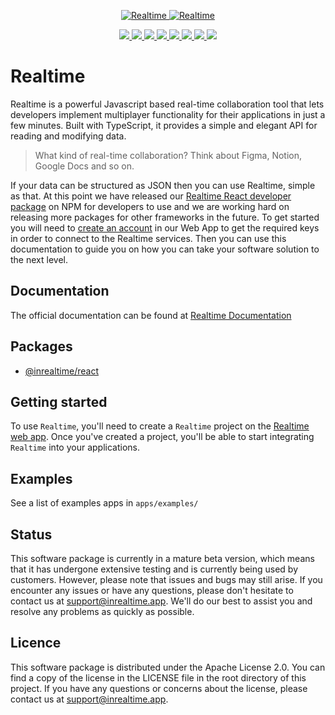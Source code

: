 
<p align="center">
  <a href="https://inrealtime.app#gh-light-mode-only">
    <img src="https://raw.githubusercontent.com/slate-se/inrealtime/main/docs/assets/github-light.svg#gh-light-mode-only" alt="Realtime"   />
  </a>
  <a href="https://inrealtime.app#gh-dark-mode-only">
    <img src="https://raw.githubusercontent.com/slate-se/inrealtime/main/docs/assets/github-dark.svg#gh-dark-mode-only" alt="Realtime"   />
  </a>
</p>

<p align="center">
  <a aria-label="License" href="">
    <img src="https://img.shields.io/github/license/slate-se/inrealtime">
  </a>
  <a aria-label="Bundlephobia Min" href="">
    <img src="https://img.shields.io/bundlephobia/min/@inrealtime/react">
  </a>
  <a aria-label="Bundlephobia Minzip" href="">
    <img src="https://img.shields.io/bundlephobia/minzip/@inrealtime/react">
  </a>
  <a aria-label="NPM version" href="">
    <img src="https://img.shields.io/npm/v/@inrealtime/react">
  </a>
  <a aria-label="NPM license" href="">
    <img src="https://img.shields.io/npm/l/@inrealtime/react">
  </a>
  <a aria-label="GitHub issues" href="">
    <img src="https://img.shields.io/github/issues/slate-se/inrealtime">
  </a>
  <a aria-label="GitHub activity" href="">
    <img src="https://img.shields.io/github/commit-activity/m/slate-se/inrealtime">
  </a>
  <a aria-label="GitHub release date" href="">
    <img src="https://img.shields.io/github/release-date/slate-se/inrealtime">
  </a>
</p>

# Realtime
Realtime is a powerful Javascript based real-time collaboration tool that lets developers implement multiplayer functionality for their applications in just a few minutes. Built with TypeScript, it provides a simple and elegant API for reading and modifying data.

> What kind of real-time collaboration? Think about Figma, Notion, Google Docs and so on.

If your data can be structured as JSON then you can use Realtime, simple as that. At this point we have released our [Realtime React developer package](https://www.npmjs.com/package/@inrealtime/react) on NPM for developers to use and we are working hard on releasing more packages for other frameworks in the future. To get started you will need to [create an account](https://inrealtime.app/) in our Web App to get the required keys in order to connect to the Realtime services. Then you can use this documentation to guide you on how you can take your software solution to the next level.

## Documentation
The official documentation can be found at [Realtime Documentation](https://docs.inrealtime.app/)

## Packages
- [@inrealtime/react](https://www.npmjs.com/package/@inrealtime/react)

## Getting started
To use `Realtime`, you'll need to create a `Realtime` project on the [Realtime web app](https://inrealtime.app/). Once you've created a project, you'll be able to start integrating `Realtime` into your applications.

## Examples
See a list of examples apps in `apps/examples/`

## Status
This software package is currently in a mature beta version, which means that it has undergone extensive testing and is currently being used by customers. However, please note that issues and bugs may still arise. If you encounter any issues or have any questions, please don't hesitate to contact us at [support@inrealtime.app](mailto:support@inrealtime.app). We'll do our best to assist you and resolve any problems as quickly as possible.

## Licence
This software package is distributed under the Apache License 2.0. You can find a copy of the license in the LICENSE file in the root directory of this project.
If you have any questions or concerns about the license, please contact us at [support@inrealtime.app](mailto:support@inrealtime.app).
